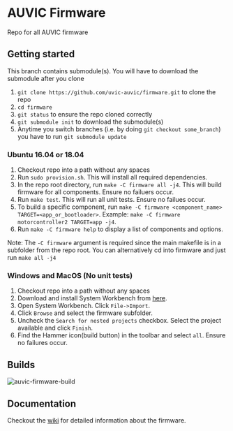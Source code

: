 # AUVIC Firmware
Repo for all AUVIC firmware

## Getting started

This branch contains submodule(s). You will have to download the submodule after you clone
1) `git clone https://github.com/uvic-auvic/firmware.git` to clone the repo
2) `cd firmware`
3) `git status` to ensure the repo cloned correctly
4) `git submodule init` to download the submodule(s)
5) Anytime you switch branches (i.e. by doing `git checkout some_branch`) you have to run `git submodule update`

### Ubuntu 16.04 or 18.04
1) Checkout repo into a path without any spaces
2) Run `sudo provision.sh`. This will install all required dependencies.
3) In the repo root directory, run `make -C firmware all -j4`. This will build firmware for all components. Ensure no failuers occur.
4) Run `make test`. This will run all unit tests. Ensure no failues occur.
5) To build a specific component, run `make -C firmware <component_name> TARGET=<app_or_bootloader>`. Example: `make -C firmware motorcontroller2 TARGET=app -j4`.
6) Run `make -C firmware help` to display a list of components and options.

Note: The `-C firmware` argument is required since the main makefile is in a subfolder from the repo root. You can alternatively cd into firmware and just run `make all -j4`

### Windows and MacOS (No unit tests)
1) Checkout repo into a path without any spaces
2) Download and install System Workbench from [here](https://www.openstm32.org/Downloading%2Bthe%2BSystem%2BWorkbench%2Bfor%2BSTM32%2Binstaller).
3) Open System Workbench. Click `File->Import`.
4) Click `Browse` and select the firmware subfolder.
5) Uncheck the `Search for nested projects` checkbox. Select the project available and click `Finish`.
6) Find the Hammer icon(build button) in the toolbar and select `all`. Ensure no failures occur.

## Builds

![auvic-firmware-build](https://github.com/uvic-auvic/firmware/workflows/auvic-firmware-build/badge.svg)

## Documentation
Checkout the [wiki](https://github.com/uvic-auvic/firmware/wiki) for detailed information about the firmware.


